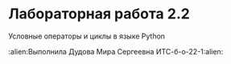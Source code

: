 # Лабораторная работа 2.2
<p>Условные
операторы и циклы в языке Python</p>
:alien:Выполнила Дудова Мира Сергеевна ИТС-б-о-22-1:alien:

